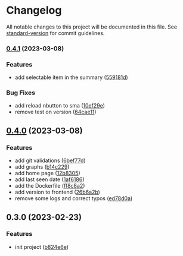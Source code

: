 # Changelog

All notable changes to this project will be documented in this file. See [standard-version](https://github.com/conventional-changelog/standard-version) for commit guidelines.

### [0.4.1](https://github.com/bibulle/division-loader/compare/v0.4.0...v0.4.1) (2023-03-08)


### Features

* add selectable item in the summary ([559181d](https://github.com/bibulle/division-loader/commit/559181df1175ee127a2bb2bd1c8a1de81feed88d))


### Bug Fixes

* add reload nbutton to sma ([10ef29e](https://github.com/bibulle/division-loader/commit/10ef29eb63aeeee5c96e5e1414de1f5d30770095))
* remove test on version ([64cae11](https://github.com/bibulle/division-loader/commit/64cae11ef86cf513b82c7c1fb25acdbac45303a6))

## [0.4.0](https://github.com/bibulle/division-loader/compare/v0.3.0...v0.4.0) (2023-03-08)


### Features

* add git validations ([6bef77d](https://github.com/bibulle/division-loader/commit/6bef77d3d188ec6c23e25997495036be272afb01))
* add graphs ([b14c229](https://github.com/bibulle/division-loader/commit/b14c229ba784562a11ddc418744caa731f8729ff))
* add home page ([12b8305](https://github.com/bibulle/division-loader/commit/12b83055917bfbe6c80925f52aadf5c36e331854))
* add last seen date ([1af6186](https://github.com/bibulle/division-loader/commit/1af6186b02bf56ac14f3eb1dca032cdf95a38426))
* add the Dockerfile ([ff8c8a2](https://github.com/bibulle/division-loader/commit/ff8c8a2b30c6eae181cfcebf798c21ec9d5c5b11))
* add version to frontend ([26b6a2b](https://github.com/bibulle/division-loader/commit/26b6a2b1b1dbe038766439a403dba6aa19df4fae))
* remove some logs and correct typos ([ed78d0a](https://github.com/bibulle/division-loader/commit/ed78d0ae198c88fe6c258313eaead397fa42d7a3))

## 0.3.0 (2023-02-23)


### Features

* init project ([b824e6e](https://github.com/bibulle/division-loader/commit/b824e6ed56910e1ec5029de13a96bfe82a015195))
